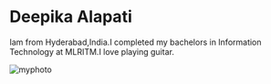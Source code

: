 # Deepika Alapati

Iam from Hyderabad,India.I completed my bachelors in Information Technology at MLRITM.I love playing guitar.

![myphoto](C:\Users\s550002\Desktop)